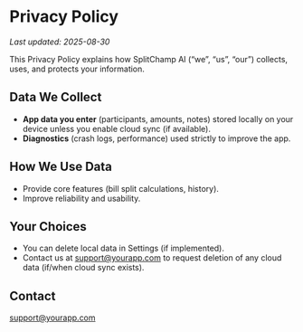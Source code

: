 # Privacy Policy

_Last updated: 2025-08-30_

This Privacy Policy explains how SplitChamp AI (“we”, “us”, “our”) collects, uses, and protects your information.

## Data We Collect
- **App data you enter** (participants, amounts, notes) stored locally on your device unless you enable cloud sync (if available).
- **Diagnostics** (crash logs, performance) used strictly to improve the app.

## How We Use Data
- Provide core features (bill split calculations, history).
- Improve reliability and usability.

## Your Choices
- You can delete local data in Settings (if implemented).
- Contact us at support@yourapp.com to request deletion of any cloud data (if/when cloud sync exists).

## Contact
support@yourapp.com

